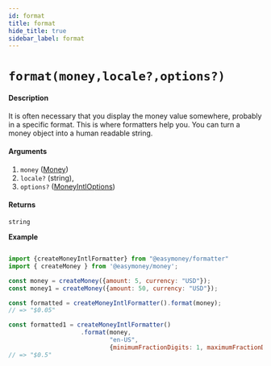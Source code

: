 ```yaml
---
id: format
title: format
hide_title: true
sidebar_label: format
---
```



# `format(money,locale?,options?)`

#### Description

It is often necessary that you display the money value somewhere, probably in a specific format. This is where formatters help you. You can turn a money object into a human readable string.

#### Arguments

1. `money` ([Money](Description.md#moneybase))
2. `locale?` (string),
3. `options?` ([MoneyIntlOptions](Description.md#moneyintloptions))     


#### Returns

`string`


**Example**

```js

import {createMoneyIntlFormatter} from "@easymoney/formatter"
import { createMoney } from '@easymoney/money';

const money = createMoney({amount: 5, currency: "USD"});
const money1 = createMoney({amount: 50, currency: "USD"});

const formatted = createMoneyIntlFormatter().format(money);
// => "$0.05"

const formatted1 = createMoneyIntlFormatter()
                    .format(money,
                            "en-US",
                            {minimumFractionDigits: 1, maximumFractionDigits: 1});
// => "$0.5"

```
